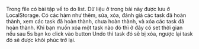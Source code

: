Trong file có bài tập về to do list. Dữ liệu ở trong bài này được lưu ở LocalStorage. Có các hàm như thêm, sửa, xóa, đánh giá các task đã hoàn thành, xem các task đã hoàn thành, chưa hoàn thành, và xóa các task đã hoàn thành. Khi bạn muốn xóa một task nào đó thì ở đây có set thời gian nếu sau 5s bạn ko click vào button Undo thì task đó sẽ bị xóa, ngược lại task đó sẽ được khôi phúc trở lại.
